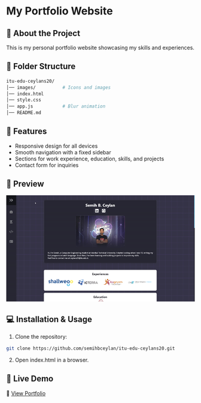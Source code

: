 # My Portfolio Website

## 🚀 About the Project
This is my personal portfolio website showcasing my skills and experiences.

## 📂 Folder Structure
```bash
itu-edu-ceylans20/
│── images/          # Icons and images
│── index.html
│── style.css
│── app.js           # Blur animation
│── README.md
```

## 📜 Features
- Responsive design for all devices
- Smooth navigation with a fixed sidebar
- Sections for work experience, education, skills, and projects
- Contact form for inquiries

## 📸 Preview
![Project Preview](images/ceylans20-preview.gif)

## 💻 Installation & Usage
1. Clone the repository:
```bash
git clone https://github.com/semihbceylan/itu-edu-ceylans20.git
```
2. Open index.html in a browser.
## 🚀 Live Demo
🔗 [View Portfolio](https://web.itu.edu.tr/ceylans20/)

